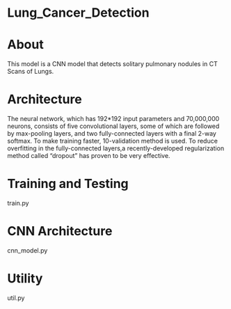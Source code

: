 # Lung_Cancer_Detection

# About
This model is a CNN model that detects solitary pulmonary nodules in CT Scans of Lungs.

# Architecture
The neural network, which has 192*192 input parameters and 70,000,000 neurons, consists of five convolutional layers, some of which are followed by max-pooling layers, and two fully-connected layers with a final 2-way softmax. To make training faster, 10-validation method is used. To reduce overfitting in the fully-connected layers,a recently-developed regularization method called “dropout” has proven to be very effective.

# Training and Testing

train.py

# CNN Architecture

cnn_model.py

# Utility

util.py
